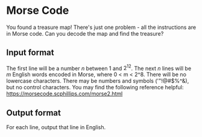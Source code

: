 # Morse Code

You found a treasure map! There's just one problem - all the instructions are in Morse code.
Can you decode the map and find the treasure?

## Input format
The first line will be a number $n$ between 1 and $2^12$.
The next $n$ lines will be $m$ English words encoded in Morse, where 0 < m < 2^8.
There will be no lowercase characters.
There may be numbers and symbols ('"\!@#$%^&), but no control characters.
You may find the following reference helpful:
https://morsecode.scphillips.com/morse2.html

## Output format
For each line, output that line in English.
